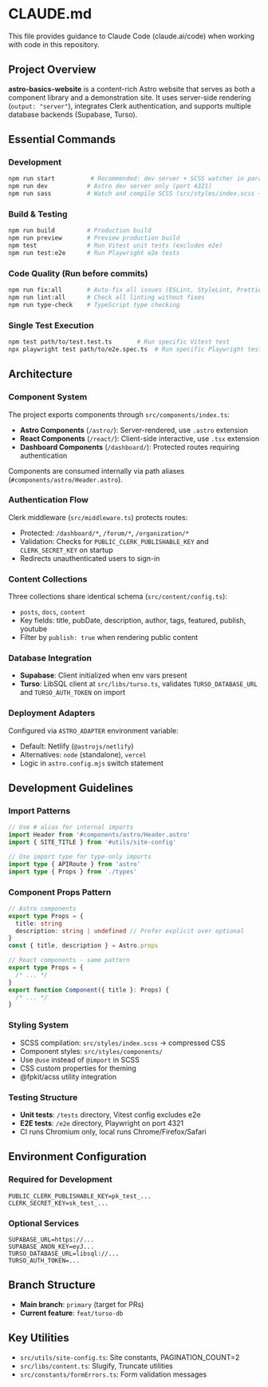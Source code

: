 # CLAUDE.md

This file provides guidance to Claude Code (claude.ai/code) when working with code in this repository.

## Project Overview

**astro-basics-website** is a content-rich Astro website that serves as both a component library and a demonstration site. It uses server-side rendering (`output: "server"`), integrates Clerk authentication, and supports multiple database backends (Supabase, Turso).

## Essential Commands

### Development

```bash
npm run start          # Recommended: dev server + SCSS watcher in parallel
npm run dev           # Astro dev server only (port 4321)
npm run sass          # Watch and compile SCSS (src/styles/index.scss → index.css)
```

### Build & Testing

```bash
npm run build         # Production build
npm run preview       # Preview production build
npm test              # Run Vitest unit tests (excludes e2e)
npm run test:e2e      # Run Playwright e2e tests
```

### Code Quality (Run before commits)

```bash
npm run fix:all       # Auto-fix all issues (ESLint, StyleLint, Prettier, Markdown)
npm run lint:all      # Check all linting without fixes
npm run type-check    # TypeScript type checking
```

### Single Test Execution

```bash
npm test path/to/test.test.ts       # Run specific Vitest test
npx playwright test path/to/e2e.spec.ts  # Run specific Playwright test
```

## Architecture

### Component System

The project exports components through `src/components/index.ts`:

- **Astro Components** (`/astro/`): Server-rendered, use `.astro` extension
- **React Components** (`/react/`): Client-side interactive, use `.tsx` extension
- **Dashboard Components** (`/dashboard/`): Protected routes requiring authentication

Components are consumed internally via path aliases (`#components/astro/Header.astro`).

### Authentication Flow

Clerk middleware (`src/middleware.ts`) protects routes:

- Protected: `/dashboard/*`, `/forum/*`, `/organization/*`
- Validation: Checks for `PUBLIC_CLERK_PUBLISHABLE_KEY` and `CLERK_SECRET_KEY` on startup
- Redirects unauthenticated users to sign-in

### Content Collections

Three collections share identical schema (`src/content/config.ts`):

- `posts`, `docs`, `content`
- Key fields: title, pubDate, description, author, tags, featured, publish, youtube
- Filter by `publish: true` when rendering public content

### Database Integration

- **Supabase**: Client initialized when env vars present
- **Turso**: LibSQL client at `src/libs/turso.ts`, validates `TURSO_DATABASE_URL` and `TURSO_AUTH_TOKEN` on import

### Deployment Adapters

Configured via `ASTRO_ADAPTER` environment variable:

- Default: Netlify (`@astrojs/netlify`)
- Alternatives: `node` (standalone), `vercel`
- Logic in `astro.config.mjs` switch statement

## Development Guidelines

### Import Patterns

```typescript
// Use # alias for internal imports
import Header from '#components/astro/Header.astro'
import { SITE_TITLE } from '#utils/site-config'

// Use import type for type-only imports
import type { APIRoute } from 'astro'
import type { Props } from './types'
```

### Component Props Pattern

```typescript
// Astro components
export type Props = {
  title: string
  description: string | undefined // Prefer explicit over optional
}
const { title, description } = Astro.props

// React components - same pattern
export type Props = {
  /* ... */
}
export function Component({ title }: Props) {
  /* ... */
}
```

### Styling System

- SCSS compilation: `src/styles/index.scss` → compressed CSS
- Component styles: `src/styles/components/`
- Use `@use` instead of `@import` in SCSS
- CSS custom properties for theming
- @fpkit/acss utility integration

### Testing Structure

- **Unit tests**: `/tests` directory, Vitest config excludes e2e
- **E2E tests**: `/e2e` directory, Playwright on port 4321
- CI runs Chromium only, local runs Chrome/Firefox/Safari

## Environment Configuration

### Required for Development

```env
PUBLIC_CLERK_PUBLISHABLE_KEY=pk_test_...
CLERK_SECRET_KEY=sk_test_...
```

### Optional Services

```env
SUPABASE_URL=https://...
SUPABASE_ANON_KEY=eyJ...
TURSO_DATABASE_URL=libsql://...
TURSO_AUTH_TOKEN=...
```

## Branch Structure

- **Main branch**: `primary` (target for PRs)
- **Current feature**: `feat/turso-db`

## Key Utilities

- `src/utils/site-config.ts`: Site constants, PAGINATION_COUNT=2
- `src/libs/content.ts`: Slugify, Truncate utilities
- `src/constants/formErrors.ts`: Form validation messages
